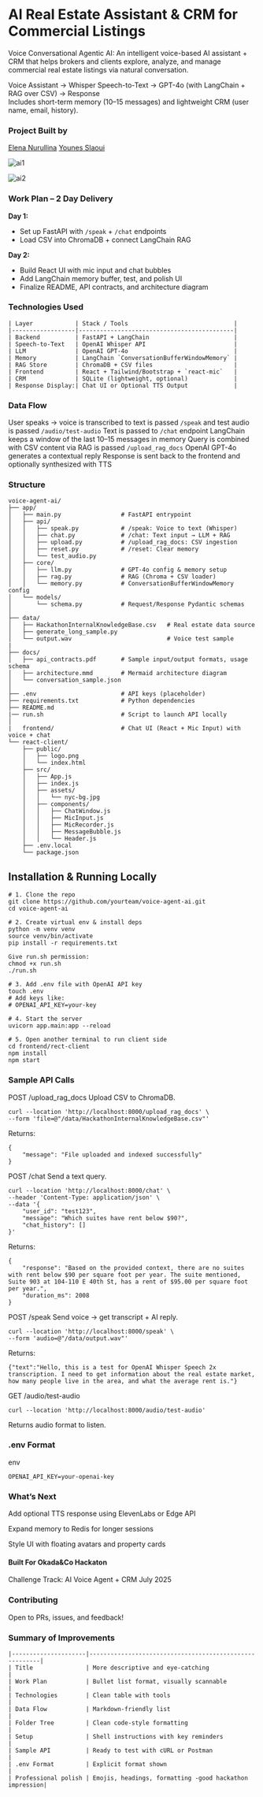 # AI Real Estate Assistant & CRM for Commercial Listings

Voice Conversational Agentic AI:
An intelligent voice-based AI assistant + CRM that helps brokers and clients explore, analyze, and manage commercial real estate listings via natural conversation.

Voice Assistant → Whisper Speech-to-Text → GPT-4o (with LangChain + RAG over CSV) → Response  
Includes short-term memory (10–15 messages) and lightweight CRM (user name, email, history).


### Project Built by
[Elena Nurullina](https://www.linkedin.com/in/elena-nurullina)
[Younes Slaoui](https://www.linkedin.com/in/younesslaoui)

![ai1](https://github.com/user-attachments/assets/bd9ea9bf-a1a0-4b6a-aaec-73616edef930)

![ai2](https://github.com/user-attachments/assets/1e5cec41-c1c0-496c-b1e6-451b81eab922)

### Work Plan – 2 Day Delivery

**Day 1:**
- Set up FastAPI with `/speak` + `/chat` endpoints
- Load CSV into ChromaDB + connect LangChain RAG

**Day 2:**
- Build React UI with mic input and chat bubbles
- Add LangChain memory buffer, test, and polish UI
- Finalize README, API contracts, and architecture diagram

### Technologies Used

```
| Layer            | Stack / Tools                              |
|------------------|--------------------------------------------|
| Backend          | FastAPI + LangChain                        |
| Speech-to-Text   | OpenAI Whisper API                         |
| LLM              | OpenAI GPT-4o                              |
| Memory           | LangChain `ConversationBufferWindowMemory` |
| RAG Store        | ChromaDB + CSV files                       |
| Frontend         | React + Tailwind/Bootstrap + `react-mic`   |
| CRM              | SQLite (lightweight, optional)             |
| Response Display:| Chat UI or Optional TTS Output             |

```

### Data Flow

User speaks → voice is transcribed to text is passed `/speak` and test audio is passed `/audio/test-audio`
Text is passed to `/chat` endpoint
LangChain keeps a window of the last 10–15 messages in memory
Query is combined with CSV content via RAG is passed `/upload_rag_docs`
OpenAI GPT-4o generates a contextual reply
Response is sent back to the frontend and optionally synthesized with TTS

### Structure

```
voice-agent-ai/
├── app/
│   ├── main.py                 # FastAPI entrypoint
│   ├── api/
│   │   ├── speak.py            # /speak: Voice to text (Whisper)
│   │   ├── chat.py             # /chat: Text input → LLM + RAG
│   │   ├── upload.py           # /upload_rag_docs: CSV ingestion
│   │   ├── reset.py            # /reset: Clear memory
│   │   └── test_audio.py            
│   ├── core/
│   │   ├── llm.py              # GPT-4o config & memory setup
│   │   ├── rag.py              # RAG (Chroma + CSV loader)
│   │   └── memory.py           # ConversationBufferWindowMemory config
│   └── models/
│       └── schema.py           # Request/Response Pydantic schemas
│
├── data/
│   ├── HackathonInternalKnowledgeBase.csv   # Real estate data source
│   ├── generate_long_sample.py  
│   └── output.wav                           # Voice test sample
|
├── docs/
│   ├── api_contracts.pdf       # Sample input/output formats, usage schema
│   ├── architecture.mmd        # Mermaid architecture diagram
│   └── conversation_sample.json
│
├── .env                        # API keys (placeholder)
├── requirements.txt            # Python dependencies
├── README.md                   
|── run.sh                      # Script to launch API locally
│
|   frontend/                   # Chat UI (React + Mic Input) with voice + chat
└── react-client/
    ├── public/
    │   ├── logo.png
    │   └── index.html
    ├── src/
    │   ├── App.js
    │   ├── index.js
    │   ├── assets/
    │   │   └── nyc-bg.jpg
    │   ├── components/
    │   │   ├── ChatWindow.js
    │   │   ├── MicInput.js
    │   │   ├── MicRecorder.js
    │   │   ├── MessageBubble.js
    │   │   └── Header.js
    ├── .env.local
    └── package.json

```

## Installation & Running Locally

```
# 1. Clone the repo
git clone https://github.com/yourteam/voice-agent-ai.git
cd voice-agent-ai

# 2. Create virtual env & install deps
python -m venv venv
source venv/bin/activate
pip install -r requirements.txt

Give run.sh permission:
chmod +x run.sh
./run.sh

# 3. Add .env file with OpenAI API key
touch .env
# Add keys like:
# OPENAI_API_KEY=your-key

# 4. Start the server
uvicorn app.main:app --reload

# 5. Open another terminal to run client side
cd frontend/rect-client 
npm install
npm start

```

### Sample API Calls

POST /upload_rag_docs
Upload CSV to ChromaDB.

```
curl --location 'http://localhost:8000/upload_rag_docs' \
--form 'file=@"/data/HackathonInternalKnowledgeBase.csv"'
```

Returns:

```
{
    "message": "File uploaded and indexed successfully"
}
```

POST /chat
Send a text query.

```
curl --location 'http://localhost:8000/chat' \
--header 'Content-Type: application/json' \
--data '{
    "user_id": "test123",
    "message": "Which suites have rent below $90?",
    "chat_history": []
}'
```
Returns:

```
{
    "response": "Based on the provided context, there are no suites with rent below $90 per square foot per year. The suite mentioned, Suite 903 at 104-110 E 40th St, has a rent of $95.00 per square foot per year.",
    "duration_ms": 2008
}
```

POST /speak
Send voice → get transcript + AI reply.

```
curl --location 'http://localhost:8000/speak' \
--form 'audio=@"/data/output.wav"'
```
Returns:

```
{"text":"Hello, this is a test for OpenAI Whisper Speech 2x transcription. I need to get information about the real estate market, how many people live in the area, and what the average rent is."}
```

GET /audio/test-audio

```
curl --location 'http://localhost:8000/audio/test-audio'
```
Returns audio format to listen.


### .env Format
env
```
OPENAI_API_KEY=your-openai-key
```

### What’s Next
Add optional TTS response using ElevenLabs or Edge API

Expand memory to Redis for longer sessions

Style UI with floating avatars and property cards

#### Built For Okada&Co Hackaton
Challenge Track: AI Voice Agent + CRM
July 2025

### Contributing
Open to PRs, issues, and feedback!

### Summary of Improvements

```
|---------------------|--------------------------------------------------------|
| Title               | More descriptive and eye-catching                      |
| Work Plan           | Bullet list format, visually scannable                 |
| Technologies        | Clean table with tools                                 |
| Data Flow           | Markdown-friendly list                                 |
| Folder Tree         | Clean code-style formatting                            |
| Setup               | Shell instructions with key reminders                  |
| Sample API          | Ready to test with cURL or Postman                     |
| .env Format         | Explicit format shown                                  |
| Professional polish | Emojis, headings, formatting -good hackathon impression|
```

